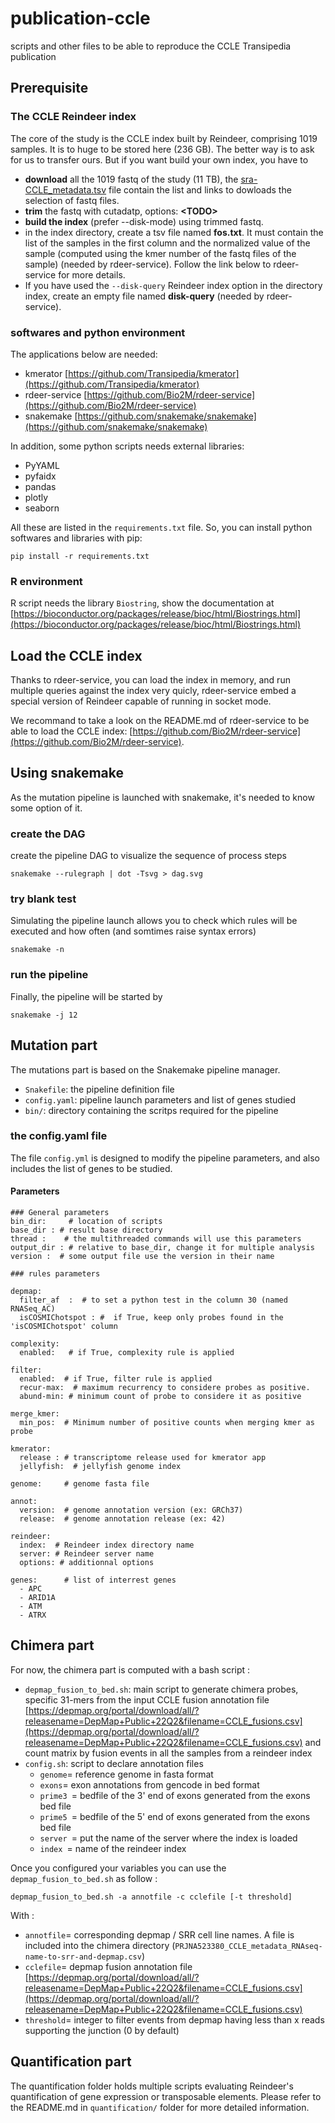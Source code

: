 # publication-ccle
scripts and other files to be able to reproduce  the CCLE Transipedia publication

## Prerequisite



### The CCLE Reindeer index

The core of the study is the CCLE index built by Reindeer, comprising 1019 samples. It is to huge to be stored here (236 GB). The better way is to ask for us to transfer ours. But if you want build your own index, you have to 

- **download** all the 1019 fastq of the study  (11 TB), the [sra-CCLE_metadata.tsv](./sra-CCLE_metadata.tsv)  file contain the list and links to dowloads the selection of fastq files.
- **trim** the fastq with cutadatp, options: **<TODO\>**
- **build the index** (prefer --disk-mode) using trimmed fastq. 
- in the index directory, create a tsv file named **fos.txt**. It must contain the list of the samples in the first column and the normalized value of the sample (computed using the kmer number of the fastq files of the sample) (needed by rdeer-service). Follow the link below to rdeer-service for more details.
- If you have used the  ``--disk-query`` Reindeer index option in the directory index, create an empty file named **disk-query** (needed by rdeer-service).

### softwares and python environment

The applications below are needed:

- kmerator [https://github.com/Transipedia/kmerator](https://github.com/Transipedia/kmerator)
- rdeer-service [https://github.com/Bio2M/rdeer-service](https://github.com/Bio2M/rdeer-service)
- snakemake [https://github.com/snakemake/snakemake](https://github.com/snakemake/snakemake)

In addition, some python scripts needs external libraries:

- PyYAML
- pyfaidx
- pandas
- plotly
- seaborn 

All these are listed in the ``requirements.txt`` file. 
So, you can install python softwares and libraries with pip:

```
pip install -r requirements.txt
```

### R environment

R script needs the library ``Biostring``, show the documentation at [https://bioconductor.org/packages/release/bioc/html/Biostrings.html](https://bioconductor.org/packages/release/bioc/html/Biostrings.html)

## Load the CCLE index

Thanks to rdeer-service, you can load the index in memory, and run multiple queries against the index very quicly, rdeer-service embed a special version of  Reindeer capable of running in socket mode.
 
 We recommand to take a look on the README.md of rdeer-service to be able to load the CCLE index: [https://github.com/Bio2M/rdeer-service](https://github.com/Bio2M/rdeer-service).
 

## Using snakemake

As the mutation pipeline is launched with snakemake, it's needed to know 
some option of it. 

### create the DAG

create the pipeline DAG to visualize the sequence of process steps

```
snakemake --rulegraph | dot -Tsvg > dag.svg
```

### try blank test

 Simulating the pipeline launch allows you to check which rules will be executed and how often (and somtimes raise syntax errors)
 
 ```
 snakemake -n 
 ```

### run the pipeline

Finally, the pipeline will be started by

```
snakemake -j 12
```

## Mutation part
 
The mutations part is based on the Snakemake pipeline manager. 

- ``Snakefile``: the pipeline definition file
- ``config.yaml``: pipeline launch parameters and list of genes studied
- ``bin/``: directory containing the scritps required for the pipeline
 
### the config.yaml file
 
 The file ``config.yml`` is designed to modify the pipeline parameters, and also includes the list of genes to be studied.
 
#### Parameters

```
### General parameters
bin_dir:     # location of scripts
base_dir : # result base directory
thread :    # the multithreaded commands will use this parameters
output_dir : # relative to base_dir, change it for multiple analysis
version :  # some output file use the version in their name

### rules parameters

depmap:
  filter_af  :  # to set a python test in the column 30 (named RNASeq_AC)
  isCOSMIChotspot : #  if True, keep only probes found in the  'isCOSMIChotspot' column

complexity:
  enabled:   # if True, complexity rule is applied

filter:
  enabled:	# if True, filter rule is applied
  recur-max:  # maximum recurrency to considere probes as positive.
  abund-min: # minimum count of probe to considere it as positive

merge_kmer:
  min_pos:  # Minimum number of positive counts when merging kmer as probe

kmerator:
  release : # transcriptome release used for kmerator app
  jellyfish:  # jellyfish genome index

genome:     # genome fasta file

annot:
  version:  # genome annotation version (ex: GRCh37)
  release:  # genome annotation release (ex: 42)

reindeer:
  index:  # Reindeer index directory name
  server: # Reindeer server name
  options: # additionnal options

genes:		# list of interrest genes
  - APC
  - ARID1A
  - ATM
  - ATRX
```

## Chimera part

For now, the chimera part is computed with a bash script : 

- ``depmap_fusion_to_bed.sh``: main script to generate chimera probes, specific 31-mers from the input CCLE fusion annotation file [https://depmap.org/portal/download/all/?releasename=DepMap+Public+22Q2&filename=CCLE_fusions.csv](https://depmap.org/portal/download/all/?releasename=DepMap+Public+22Q2&filename=CCLE_fusions.csv) and count matrix by fusion events in all the samples from a reindeer index 
- ``config.sh``: script to declare annotation files
	- ``genome``= reference genome in fasta format
	- ``exons``= exon annotations from gencode in bed format
	- ``prime3 ``= bedfile of the 3' end of exons generated from the exons bed file
	-  ``prime5 ``= bedfile of the 5' end of exons generated from the exons bed file
	-  ``server ``= put the name of the server where the index is loaded
	-  ``index ``= name of the reindeer index
	
Once you configured your variables you can use the ``depmap_fusion_to_bed.sh`` as follow :

``depmap_fusion_to_bed.sh -a annotfile -c cclefile [-t threshold]``

With :

- ``annotfile``= corresponding depmap / SRR cell line names. A file is included into the chimera directory (`PRJNA523380_CCLE_metadata_RNAseq-name-to-srr-and-depmap.csv`)
- ``cclefile``= depmap fusion annotation file [https://depmap.org/portal/download/all/?releasename=DepMap+Public+22Q2&filename=CCLE_fusions.csv](https://depmap.org/portal/download/all/?releasename=DepMap+Public+22Q2&filename=CCLE_fusions.csv)
- ``threshold``= integer to filter events from depmap having less than x reads supporting the junction (0 by default)

## Quantification part

The quantification folder holds multiple scripts evaluating Reindeer's quantification of gene expression or transposable elements. Please refer to the README.md in `quantification/` folder for more detailed information.
 
 



